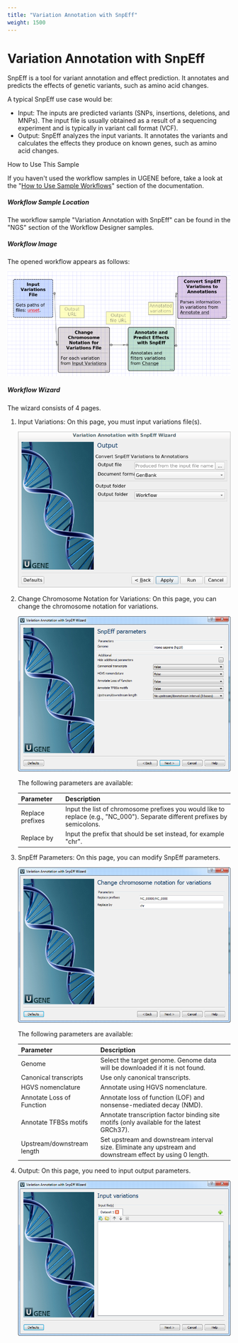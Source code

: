 ```yaml
---
title: "Variation Annotation with SnpEff"
weight: 1500
---
```


# Variation Annotation with SnpEff

SnpEff is a tool for variant annotation and effect prediction. It annotates and predicts the effects of genetic variants, such as amino acid changes.

A typical SnpEff use case would be:
- Input: The inputs are predicted variants (SNPs, insertions, deletions, and MNPs). The input file is usually obtained as a result of a sequencing experiment and is typically in variant call format (VCF).
- Output: SnpEff analyzes the input variants. It annotates the variants and calculates the effects they produce on known genes, such as amino acid changes.

How to Use This Sample

If you haven't used the workflow samples in UGENE before, take a look at the "[How to Use Sample Workflows](../../introduction/how-to-use-sample-workflows)" section of the documentation.

##### Workflow Sample Location

The workflow sample "Variation Annotation with SnpEff" can be found in the "NGS" section of the Workflow Designer samples.

##### Workflow Image

The opened workflow appears as follows:

![](/images/65930434/71958566.png)

##### Workflow Wizard

The wizard consists of 4 pages.

1. Input Variations: On this page, you must input variations file(s).

   ![](/images/65930434/71958571.png)

2. Change Chromosome Notation for Variations: On this page, you can change the chromosome notation for variations.

   ![](/images/65930434/65930436.png)

   The following parameters are available:

   | Parameter        | Description                                                                 |
   |------------------|-----------------------------------------------------------------------------|
   | Replace prefixes | Input the list of chromosome prefixes you would like to replace (e.g., "NC_000"). Separate different prefixes by semicolons. |
   | Replace by       | Input the prefix that should be set instead, for example "chr".             |

3. SnpEff Parameters: On this page, you can modify SnpEff parameters.

   ![](/images/65930434/65930437.png)

   The following parameters are available:

   | Parameter                   | Description                                                                                        |
   |-----------------------------|----------------------------------------------------------------------------------------------------|
   | Genome                      | Select the target genome. Genome data will be downloaded if it is not found.                       |
   | Canonical transcripts       | Use only canonical transcripts.                                                                    |
   | HGVS nomenclature           | Annotate using HGVS nomenclature.                                                                  |
   | Annotate Loss of Function   | Annotate loss of function (LOF) and nonsense-mediated decay (NMD).                                 |
   | Annotate TFBSs motifs       | Annotate transcription factor binding site motifs (only available for the latest GRCh37).          |
   | Upstream/downstream length  | Set upstream and downstream interval size. Eliminate any upstream and downstream effect by using 0 length. |

4. Output: On this page, you need to input output parameters.

   ![](/images/65930434/65930438.png)